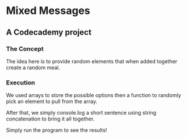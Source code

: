 Mixed Messages
===============

A Codecademy project
--------------------

### The Concept ###
The idea here is to provide random elements that when added together create a random meal.

### Execution ###
We used arrays to store the possible options then a function to randomly pick an element to pull from the array.

After that, we simply console.log a short sentence using string concatenation to bring it all together.

Simply run the program to see the results!